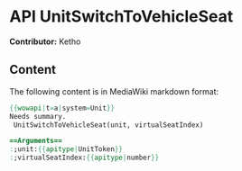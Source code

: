 # API UnitSwitchToVehicleSeat

**Contributor:** Ketho

## Content

The following content is in MediaWiki markdown format:

```mediawiki
{{wowapi|t=a|system=Unit}}
Needs summary.
 UnitSwitchToVehicleSeat(unit, virtualSeatIndex)

==Arguments==
:;unit:{{apitype|UnitToken}}
:;virtualSeatIndex:{{apitype|number}}
```
